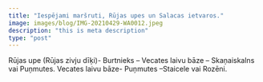 ```yaml
---
title: "Iespējami maršruti, Rūjas upes un Salacas ietvaros."
image: images/blog/IMG-20210429-WA0012.jpeg
description: "this is meta description"
type: "post"
---
```


Rūjas upe (Rūjas zivju dīķi)- Burtnieks – Vecates laivu bāze – Skaņaiskalns vai Puņmutes.
Vecates laivu bāze- Puņmutes –Staicele vai Rozēni.

